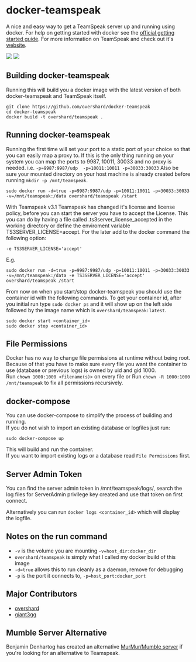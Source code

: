 
# docker-teamspeak

A nice and easy way to get a TeamSpeak server up and running using docker. For
help on getting started with docker see the [official getting started guide][0].
For more information on TeamSpeak and check out it's [website][1].

[![](https://images.microbadger.com/badges/version/bufanda/teamspeak:3.7.0.svg)](https://microbadger.com/images/bufanda/teamspeak:3.7.0 "Get your own version badge on microbadger.com") 
[![](https://images.microbadger.com/badges/image/bufanda/teamspeak:3.7.0.svg)](https://microbadger.com/images/bufanda/teamspeak:3.7.0 "Get your own image badge on microbadger.com")

## Building docker-teamspeak

Running this will build you a docker image with the latest version of both
docker-teamspeak and TeamSpeak itself.

    git clone https://github.com/overshard/docker-teamspeak
    cd docker-teamspeak
    docker build -t overshard/teamspeak .


## Running docker-teamspeak

Running the first time will set your port to a static port of your choice so
that you can easily map a proxy to. If this is the only thing running on your
system you can map the ports to 9987, 10011, 30033 and no proxy is needed. i.e.
`-p=9987:9987/udp  -p=10011:10011 -p=30033:30033` Also be sure your mounted
directory on your host machine is already created before running
`mkdir -p /mnt/teamspeak`.

    sudo docker run -d=true -p=9987:9987/udp -p=10011:10011 -p=30033:30033 -v=/mnt/teamspeak:/data overshard/teamspeak /start

With Teamspeak v3.1 Teamspeak has changed it's license and license policy, before you can start the server you have to accept the License.
This you can do by having a file called .ts3server_license_accepted in the working directory or define the enviroment variable
TS3SERVER_LICENSE=accept. For the later add to the docker command the following option:

    -e TS3SERVER_LICENSE='accept'

E.g.

    sudo docker run -d=true -p=9987:9987/udp -p=10011:10011 -p=30033:30033 -v=/mnt/teamspeak:/data -e TS3SERVER_LICENSE='accept' overshard/teamspeak /start

From now on when you start/stop docker-teamspeak you should use the container id
with the following commands. To get your container id, after you initial run
type `sudo docker ps` and it will show up on the left side followed by the image
name which is `overshard/teamspeak:latest`.

    sudo docker start <container_id>
    sudo docker stop <container_id>

## File Permissions

Docker has no way to change file permissions at runtime without being root. Because of that you have to make sure every file you want the container to use (database or previous logs) is owned by uid and gid 1000.   
Run `chown 1000:1000 <filename(s)>` on every file or Run `chown -R 1000:1000 /mnt/teamspeak` to fix all permissions recursively.   

## docker-compose

You can use docker-compose to simplify the process of building and running.   
If you do not wish to import an existing database or logfiles just run:

    sudo docker-compose up
This will build and run the container.   
If you want to import existing logs or a database read `File Permissions` first.

## Server Admin Token

You can find the server admin token in /mnt/teamspeak/logs/, search the log
files for ServerAdmin privilege key created and use that token on first connect.

Alternatively you can run `docker logs <container_id>` which will display    
the logfile.


## Notes on the run command

 + `-v` is the volume you are mounting `-v=host_dir:docker_dir`
 + `overshard/teamspeak` is simply what I called my docker build of this image
 + `-d=true` allows this to run cleanly as a daemon, remove for debugging
 + `-p` is the port it connects to, `-p=host_port:docker_port`

## Major Contributors

 + [overshard][3]
 + [giant3gg][4]

## Mumble Server Alternative

Benjamin Denhartog has created an alternative [MurMur/Mumble server][2] if you're looking for an alternative to Teamspeak.

[0]: http://www.docker.io/gettingstarted/
[1]: http://teamspeak.com/
[2]: https://github.com/bddenhartog/docker-murmur
[3]: https://github.com/overshard
[4]: https://github.com/giant3gg
